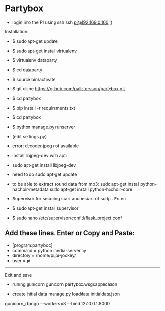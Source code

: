 Partybox
========

* login into the PI using ssh
ssh pi@192.169.0.100 ()

Installation: 
* $ sudo apt-get update
* $ sudo apt-get install virtualenv
* $ virtualenv dataparty
* $ cd dataparty 
* $ source bin/activate 
* $ git clone https://github.com/palletorsson/partybox.git
* $ cd partybox
* $ pip install -r requirements.txt 
* $ cd partybox
* $ python manage.py runserver
* (edit settings.py)

* error: decoder jpeg not available
* install libjpeg-dev with apt:
* sudo apt-get install libjpeg-dev
* need to do sudo apt-get update

* to be able to extract sound data from mp3:
sudo apt-get install python-hachoir-metadata
sudo apt-get install python-hachoir-core

* Supervisor for securing start and restart of script. Enter:
* $ sudo apt-get install supervisor 
* $ sudo nano /etc/supervisor/conf.d/flask_project.conf

Add these lines. Enter or Copy and Paste:
---
* [program:partyboc] 
* command = python media-server.py 
* directory = /home/pi/pi-jockey/ 
* user = pi
---
Exit and save 

* runing gunicorn
gunicorn partybox.wsgi:application

* create initial data
manage.py loaddata initialdata.json


gunicorn_django --workers=3 --bind 127.0.0.1:8000

